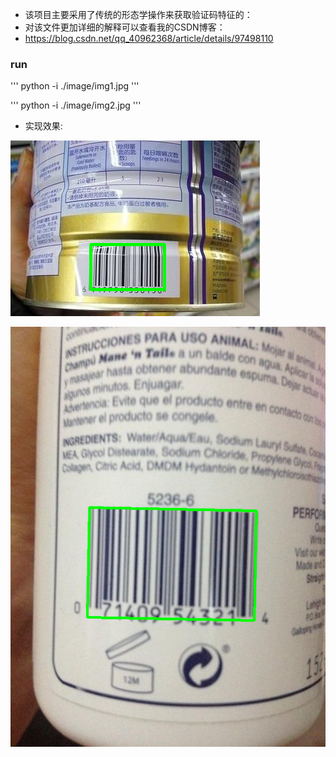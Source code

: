 - 该项目主要采用了传统的形态学操作来获取验证码特征的：
- 对该文件更加详细的解释可以查看我的CSDN博客：
- https://blog.csdn.net/qq_40962368/article/details/97498110

### run

'''
python -i ./image/img1.jpg
'''

'''
python -i ./image/img2.jpg
'''

- 实现效果:

![image](./image/image1.png)

![image](./image/image2.png)